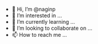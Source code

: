 - 👋 Hi, I’m @naginp
- 👀 I’m interested in ...
- 🌱 I’m currently learning ...
- 💞️ I’m looking to collaborate on ...
- 📫 How to reach me ...

<!---
naginp/naginp is a ✨ special ✨ repository because its `README.md` (this file) appears on your GitHub profile.
You can click the Preview link to take a look at your changes.
--->
